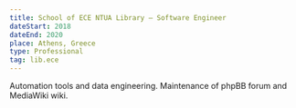 ```yaml
---
title: School of ECE NTUA Library – Software Engineer
dateStart: 2018
dateEnd: 2020
place: Athens, Greece
type: Professional
tag: lib.ece
---
```


Automation tools and data engineering. Maintenance of phpBB forum and MediaWiki wiki.
